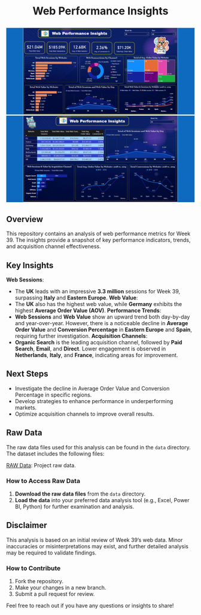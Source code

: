 # <p align ="center"> Web Performance Insights 

![Web Performance Insights Dashboard](https://github.com/Pandat-0052/Web-Performance-Insights-Digital-Marketing-Ecommerce-Power-BI/blob/main/Page%201.JPG)
![Web Performance Insights Dashboard](https://github.com/Pandat-0052/Web-Performance-Insights-Digital-Marketing-Ecommerce-Power-BI/blob/main/Page%202.JPG)

## Overview

This repository contains an analysis of web performance metrics for Week 39. The insights provide a snapshot of key performance indicators, trends, and acquisition channel effectiveness.

## Key Insights

**Web Sessions**: 
  - The **UK** leads with an impressive **3.3 million** sessions for Week 39, surpassing **Italy** and **Eastern Europe**.
**Web Value**: 
  - The **UK** also has the highest web value, while **Germany** exhibits the highest **Average Order Value (AOV)**.
**Performance Trends**: 
  - **Web Sessions** and **Web Value** show an upward trend both day-by-day and year-over-year. However, there is a noticeable decline in **Average Order Value** and **Conversion Percentage** in **Eastern Europe** and **Spain**, requiring further investigation.
**Acquisition Channels**: 
  - **Organic Search** is the leading acquisition channel, followed by **Paid Search**, **Email**, and **Direct**. Lower engagement is observed in **Netherlands**, **Italy**, and **France**, indicating areas for improvement.

## Next Steps

- Investigate the decline in Average Order Value and Conversion Percentage in specific regions.
- Develop strategies to enhance performance in underperforming markets.
- Optimize acquisition channels to improve overall results.

## Raw Data

The raw data files used for this analysis can be found in the `data` directory. The dataset includes the following files:

[RAW Data](https://github.com/Pandat-0052/Web-Performance-Insights-Digital-Marketing-Ecommerce-Power-BI/blob/main/Raw.xlsx): Project raw data.

### How to Access Raw Data

1. **Download the raw data files** from the `data` directory.
2. **Load the data** into your preferred data analysis tool (e.g., Excel, Power BI, Python) for further examination and analysis.

## Disclaimer

This analysis is based on an initial review of Week 39’s web data. Minor inaccuracies or misinterpretations may exist, and further detailed analysis may be required to validate findings.

### How to Contribute
1. Fork the repository.
2. Make your changes in a new branch.
3. Submit a pull request for review.

Feel free to reach out if you have any questions or insights to share!
